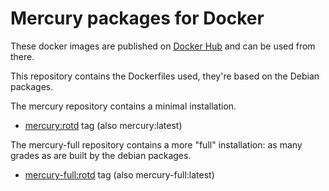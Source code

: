 Mercury packages for Docker
===========================

These docker images are published on
[Docker Hub](https://hub.docker.com/repository/docker/paulbone/mercury)
and can be used from there.

This repository contains the Dockerfiles used, they're based on the Debian
packages.

The mercury repository contains a minimal installation.

 * [mercury:rotd](min-rotd) tag (also mercury:latest)

The mercury-full repository contains a more "full" installation: as many
grades as are built by the debian packages.

 * [mercury-full:rotd](full-rotd) tag (also mercury-full:latest)

